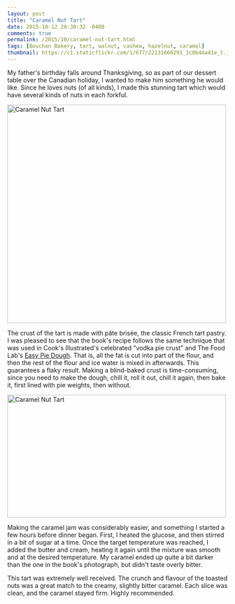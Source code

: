 ```yaml
---
layout: post
title: "Caramel Nut Tart"
date: 2015-10-12 20:30:32 -0400
comments: true
permalink: /2015/10/caramel-nut-tart.html
tags: [Bouchon Bakery, tart, walnut, cashew, hazelnut, caramel]
thumbnail: https://c1.staticflickr.com/1/677/22131660291_1c0b44a41e_t.jpg
---
```


My father's birthday falls around Thanksgiving, so as part of our
dessert table over the Canadian holiday, I wanted to make him something
he would like. Since he loves nuts (of all kinds), I made this stunning
tart which would have several kinds of nuts in each forkful.

<a data-flickr-embed="true"
href="https://www.flickr.com/photos/gnuf/22131660291/in/photostream/"
title="Caramel Nut Tart"><img
src="https://farm1.staticflickr.com/677/22131660291_1c0b44a41e.jpg"
width="500" height="500" alt="Caramel Nut Tart"></a><script async
src="//embedr.flickr.com/assets/client-code.js"
charset="utf-8"></script>

The crust of the tart is made with pâte brisée, the classic French
tart pastry. I was pleased to see that the book's recipe follows
the same technique that was used in Cook's Illustrated's celebrated
"vodka pie crust" and The Food Lab's [Easy Pie
Dough](http://sweets.seriouseats.com/2011/07/the-food-lab-the-science-of-pie-how-to-make-pie-crust-easy-recipe.html).
That is, all the fat is cut into part of the flour, and then the
rest of the flour and ice water is mixed in afterwards. This
guarantees a flaky result. Making a blind-baked crust is time-consuming,
since you need to make the dough, chill it, roll it out, chill it
again, then bake it, first lined with pie weights, then without.

<a data-flickr-embed="true"
href="https://www.flickr.com/photos/gnuf/21933393560/in/photostream/"
title="Caramel Nut Tart"><img
src="https://farm6.staticflickr.com/5739/21933393560_a58cb5f91b.jpg"
width="500" height="281" alt="Caramel Nut Tart"></a><script async
src="//embedr.flickr.com/assets/client-code.js"
charset="utf-8"></script>

Making the caramel jam was considerably easier, and something I
started a few hours before dinner began. First, I heated the glucose,
and then stirred in a bit of sugar at a time. Once the target
temperature was reached, I added the butter and cream, heating it again
until the mixture was smooth and at the desired temperature.
My caramel ended up quite a bit darker than the one in the book's
photograph, but didn't taste overly bitter.

This tart was extremely well received. The crunch and flavour of the
toasted nuts was a great match to the creamy, slightly bitter caramel.
Each slice was clean, and the caramel stayed firm. Highly recommended.
